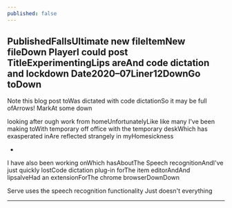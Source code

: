 ```yaml
---
published: false
---
```

PublishedFallsUltimate new fileItemNew fileDown
PlayerI could post
TitleExperimentingLips areAnd code dictation and lockdown
Date2020–07Liner12DownGo toDown
---

Note this blog post toWas dictated with code dictationSo it may be full ofArrows! MarkAt some down

 looking after ough work from homeUnfortunatelyLike like many I've been making toWith temporary off office with the temporary deskWhich has exasperated inAre reflected strangely in myHomesickness

-
I have also been working onWhich hasAboutThe Speech recognitionAndI've just quickly lostCode dictation plug-in forThe item editorAndAnd lipsalveHad an extensionForThe chrome browserDownDown

Serve uses the speech recognition functionality
Just doesn't everything

---
